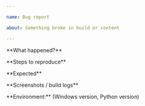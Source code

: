```yaml
---

name: Bug report

about: Something broke in build or content

---
```




\*\*What happened?\*\*

\*\*Steps to reproduce\*\*

\*\*Expected\*\*

\*\*Screenshots / build logs\*\*

\*\*Environment:\*\* (Windows version, Python version)



